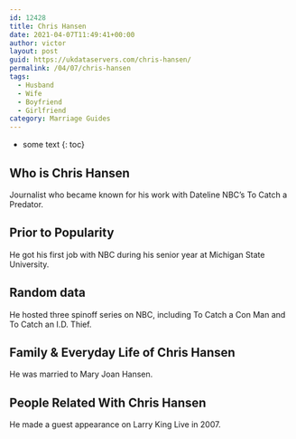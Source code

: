 ```yaml
---
id: 12428
title: Chris Hansen
date: 2021-04-07T11:49:41+00:00
author: victor
layout: post
guid: https://ukdataservers.com/chris-hansen/
permalink: /04/07/chris-hansen
tags:
  - Husband
  - Wife
  - Boyfriend
  - Girlfriend
category: Marriage Guides
---
```


* some text
{: toc}


## Who is Chris Hansen



Journalist who became known for his work with Dateline NBC&#8217;s To Catch a Predator.

                
                
                
## Prior to Popularity



He got his first job with NBC during his senior year at Michigan State University.

                
                
                
## Random data



He hosted three spinoff series on NBC, including To Catch a Con Man and To Catch an I.D. Thief.

                
                
                
## Family & Everyday Life of Chris Hansen



He was married to Mary Joan Hansen.

                
                
                
## People Related With Chris Hansen



He made a guest appearance on Larry King Live in 2007.

                
              
            
          
          
          